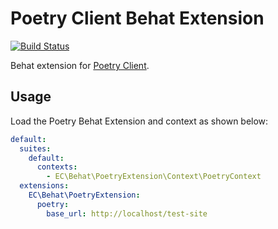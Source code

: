 # Poetry Client Behat Extension

[![Build Status](https://travis-ci.org/ec-europa/oe-poetry-behat.svg?branch=master)](https://travis-ci.org/ec-europa/oe-poetry-behat)

Behat extension for [Poetry Client](https://github.com/ec-europa/oe-poetry-client).

## Usage

Load the Poetry Behat Extension and context as shown below:

```yaml
default:
  suites:
    default:
      contexts:
        - EC\Behat\PoetryExtension\Context\PoetryContext
  extensions:
    EC\Behat\PoetryExtension:
      poetry:
        base_url: http://localhost/test-site    
```
